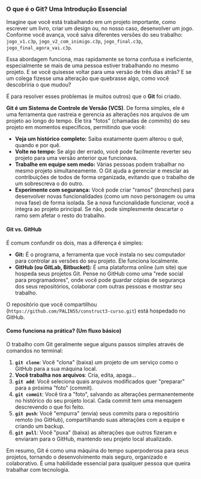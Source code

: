 ### O que é o Git? Uma Introdução Essencial

Imagine que você está trabalhando em um projeto importante, como escrever um livro, criar um design ou, no nosso caso, desenvolver um jogo. Conforme você avança, você salva diferentes versões do seu trabalho: `jogo_v1.c3p`, `jogo_v2_com_inimigo.c3p`, `jogo_final.c3p`, `jogo_final_agora_vai.c3p`.

Essa abordagem funciona, mas rapidamente se torna confusa e ineficiente, especialmente se mais de uma pessoa estiver trabalhando no mesmo projeto. E se você quisesse voltar para uma versão de três dias atrás? E se um colega fizesse uma alteração que quebrasse algo, como você descobriria o que mudou?

É para resolver esses problemas (e muitos outros) que o **Git** foi criado.

**Git é um Sistema de Controle de Versão (VCS)**. De forma simples, ele é uma ferramenta que rastreia e gerencia as alterações nos arquivos de um projeto ao longo do tempo. Ele tira "fotos" (chamadas de *commits*) do seu projeto em momentos específicos, permitindo que você:

*   **Veja um histórico completo:** Saiba exatamente quem alterou o quê, quando e por quê.
*   **Volte no tempo:** Se algo der errado, você pode facilmente reverter seu projeto para uma versão anterior que funcionava.
*   **Trabalhe em equipe sem medo:** Várias pessoas podem trabalhar no mesmo projeto simultaneamente. O Git ajuda a gerenciar e mesclar as contribuições de todos de forma organizada, evitando que o trabalho de um sobrescreva o do outro.
*   **Experimente com segurança:** Você pode criar "ramos" (*branches*) para desenvolver novas funcionalidades (como um novo personagem ou uma nova fase) de forma isolada. Se a nova funcionalidade funcionar, você a integra ao projeto principal. Se não, pode simplesmente descartar o ramo sem afetar o resto do trabalho.

#### Git vs. GitHub

É comum confundir os dois, mas a diferença é simples:

*   **Git:** É o programa, a ferramenta que você instala no seu computador para controlar as versões do seu projeto. Ele funciona localmente.
*   **GitHub (ou GitLab, Bitbucket):** É uma plataforma online (um site) que hospeda seus projetos Git. Pense no GitHub como uma "rede social para programadores", onde você pode guardar cópias de segurança dos seus repositórios, colaborar com outras pessoas e mostrar seu trabalho.

O repositório que você compartilhou (`https://github.com/PALIN55/construct3-curso.git`) está hospedado no GitHub.

#### Como funciona na prática? (Um fluxo básico)

O trabalho com Git geralmente segue alguns passos simples através de comandos no terminal:

1.  **`git clone`**: Você "clona" (baixa) um projeto de um serviço como o GitHub para a sua máquina local.
2.  **Você trabalha nos arquivos**: Cria, edita, apaga...
3.  **`git add`**: Você seleciona quais arquivos modificados quer "preparar" para a próxima "foto" (commit).
4.  **`git commit`**: Você tira a "foto", salvando as alterações permanentemente no histórico do seu projeto local. Cada commit tem uma mensagem descrevendo o que foi feito.
5.  **`git push`**: Você "empurra" (envia) seus commits para o repositório remoto (no GitHub), compartilhando suas alterações com a equipe e criando um backup.
6.  **`git pull`**: Você "puxa" (baixa) as alterações que outros fizeram e enviaram para o GitHub, mantendo seu projeto local atualizado.

Em resumo, Git é como uma máquina do tempo superpoderosa para seus projetos, tornando o desenvolvimento mais seguro, organizado e colaborativo. É uma habilidade essencial para qualquer pessoa que queira trabalhar com tecnologia.